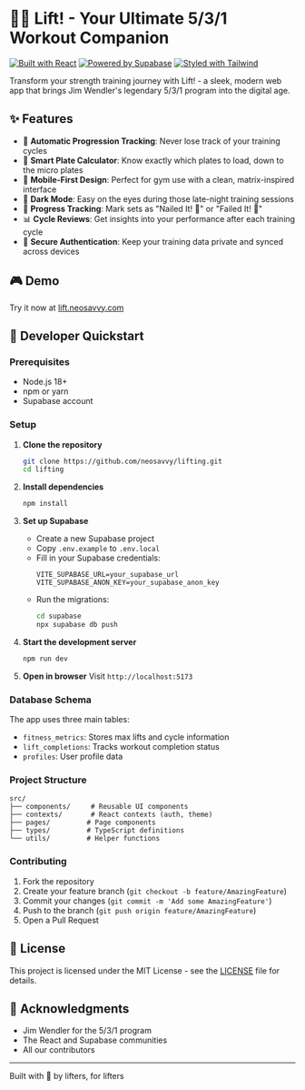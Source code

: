 # 🏋️‍♂️ Lift! - Your Ultimate 5/3/1 Workout Companion

[![Built with React](https://img.shields.io/badge/Built%20with-React-61DAFB?style=flat-square&logo=react)](https://reactjs.org/)
[![Powered by Supabase](https://img.shields.io/badge/Powered%20by-Supabase-3ECF8E?style=flat-square&logo=supabase)](https://supabase.io/)
[![Styled with Tailwind](https://img.shields.io/badge/Styled%20with-Tailwind-38B2AC?style=flat-square&logo=tailwind-css)](https://tailwindcss.com/)

Transform your strength training journey with Lift! - a sleek, modern web app that brings Jim Wendler's legendary 5/3/1 program into the digital age. 

## ✨ Features

- 🎯 **Automatic Progression Tracking**: Never lose track of your training cycles
- 🧮 **Smart Plate Calculator**: Know exactly which plates to load, down to the micro plates
- 📱 **Mobile-First Design**: Perfect for gym use with a clean, matrix-inspired interface
- 🌙 **Dark Mode**: Easy on the eyes during those late-night training sessions
- 🔄 **Progress Tracking**: Mark sets as "Nailed It! 💪" or "Failed It! 😤"
- 📊 **Cycle Reviews**: Get insights into your performance after each training cycle
- 🔐 **Secure Authentication**: Keep your training data private and synced across devices

## 🎮 Demo

Try it now at [lift.neosavvy.com](https://lift.neosavvy.com)

## 🚀 Developer Quickstart

### Prerequisites

- Node.js 18+
- npm or yarn
- Supabase account

### Setup

1. **Clone the repository**
   ```bash
   git clone https://github.com/neosavvy/lifting.git
   cd lifting
   ```

2. **Install dependencies**
   ```bash
   npm install
   ```

3. **Set up Supabase**
   - Create a new Supabase project
   - Copy `.env.example` to `.env.local`
   - Fill in your Supabase credentials:
     ```
     VITE_SUPABASE_URL=your_supabase_url
     VITE_SUPABASE_ANON_KEY=your_supabase_anon_key
     ```
   - Run the migrations:
     ```bash
     cd supabase
     npx supabase db push
     ```

4. **Start the development server**
   ```bash
   npm run dev
   ```

5. **Open in browser**
   Visit `http://localhost:5173`

### Database Schema

The app uses three main tables:
- `fitness_metrics`: Stores max lifts and cycle information
- `lift_completions`: Tracks workout completion status
- `profiles`: User profile data

### Project Structure

```
src/
├── components/     # Reusable UI components
├── contexts/       # React contexts (auth, theme)
├── pages/         # Page components
├── types/         # TypeScript definitions
└── utils/         # Helper functions
```

### Contributing

1. Fork the repository
2. Create your feature branch (`git checkout -b feature/AmazingFeature`)
3. Commit your changes (`git commit -m 'Add some AmazingFeature'`)
4. Push to the branch (`git push origin feature/AmazingFeature`)
5. Open a Pull Request

## 📝 License

This project is licensed under the MIT License - see the [LICENSE](LICENSE) file for details.

## 🙏 Acknowledgments

- Jim Wendler for the 5/3/1 program
- The React and Supabase communities
- All our contributors

---

Built with 💪 by lifters, for lifters
